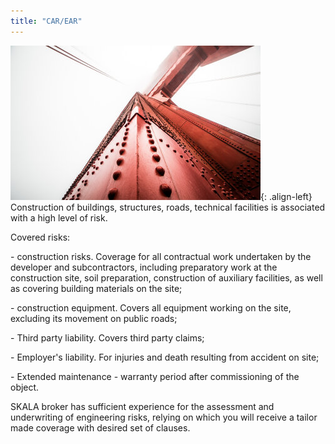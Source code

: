 ```yaml
---
title: "CAR/EAR"
---
```


![image-left](/assets/images/reinsurance/build.jpg){: .align-left}
Construction of buildings, structures, roads, technical facilities is associated with a high level of risk.

Covered risks:

\- construction risks. Coverage for all contractual work undertaken by the developer and subcontractors,
including preparatory work at the construction site, soil preparation, construction of auxiliary facilities,
as well as covering building materials on the site;

\- construction equipment. Covers all equipment working on the site, excluding its movement on public
roads;

\- Third party liability. Covers third party claims;

\- Employer&#39;s liability. For injuries and death resulting from accident on site;

\- Extended maintenance - warranty period after commissioning of the object.

SKALA broker has sufficient experience for the assessment and underwriting of engineering risks, relying
on which you will receive a tailor made coverage with desired set of clauses.
